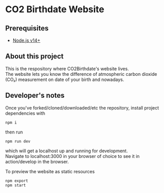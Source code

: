 # CO2 Birthdate Website 

## Prerequisites

- [Node.js v14+](https://nodejs.org/en/download/current/)

## About this project

This is the respository where CO2Birthdate's website lives.  
The website lets you know the difference of atmospheric carbon dioxide (CO₂) measurement on date of your birth and nowadays.

## Developer's notes

Once you've forked/cloned/downloaded/etc the repository, install project dependencies with
```
npm i
```
then run
```
npm run dev
```
which will get a localhost up and running for development.  
Navigate to localhost:3000 in your browser of choice to see it in action/develop in the browser.

To preview the website as static resources
```
npm export
npm start
```
